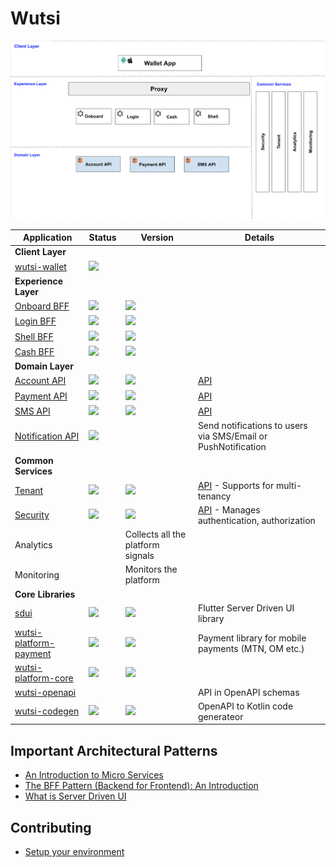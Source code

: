# Wutsi
<kbd>![](images/architecture.png)</kbd>

| Application | Status | Version | Details |
|-------------|--------|----------|-------------|
| **Client Layer** |
|[wutsi-wallet](https://github.com/wutsi/wutsi_wallet) | ![](https://github.com/wutsi/wutsi_wallet/actions/workflows/master.yml/badge.svg) |  | |
| **Experience Layer** |
|[Onboard BFF](https://github.com/wutsi/wutsi-onboard-bff)| ![](https://github.com/wutsi/wutsi-onboard-bff/actions/workflows/master.yml/badge.svg) | ![](https://img.shields.io/github/v/tag/wutsi/wutsi-onboard-bff) | |
|[Login BFF](https://github.com/wutsi/wutsi-login-bff)| ![](https://github.com/wutsi/wutsi-login-bff/actions/workflows/master.yml/badge.svg) | ![](https://img.shields.io/github/v/tag/wutsi/wutsi-login-bff) | |
|[Shell BFF](https://github.com/wutsi/wutsi-shell-bff)| ![](https://github.com/wutsi/wutsi-shell-bff/actions/workflows/master.yml/badge.svg) | ![](https://img.shields.io/github/v/tag/wutsi/wutsi-shell-bff) | |
|[Cash BFF](https://github.com/wutsi/wutsi-cash-bff)| ![](https://github.com/wutsi/wutsi-cash-bff/actions/workflows/master.yml/badge.svg) | ![](https://img.shields.io/github/v/tag/wutsi/wutsi-cash-bff) | |
| **Domain Layer** |
|[Account API](https://github.com/wutsi/wutsi-account-server)| ![](https://github.com/wutsi/wutsi-account-server/actions/workflows/master.yml/badge.svg) | ![](https://img.shields.io/github/v/tag/wutsi/wutsi-account-sdk-kotlin) | [API](https://wutsi.github.io/wutsi-account-server/api/) |
|[Payment API](https://github.com/wutsi/wutsi-payment-server)| ![](https://github.com/wutsi/wutsi-payment-server/actions/workflows/master.yml/badge.svg) | ![](https://img.shields.io/github/v/tag/wutsi/wutsi-payment-sdk-kotlin) | [API](https://wutsi.github.io/wutsi-payment-server/api/) |
|[SMS API](https://github.com/wutsi/wutsi-sms-server)| ![](https://github.com/wutsi/wutsi-sms-server/actions/workflows/master.yml/badge.svg) | ![](https://img.shields.io/github/v/tag/wutsi/wutsi-sms-sdk-kotlin) | [API](https://wutsi.github.io/wutsi-sms-server/api/) |
|[Notification API](https://github.com/wutsi/wutsi-notification-server)| ![](https://github.com/wutsi/wutsi-notification-server/actions/workflows/master.yml/badge.svg) |  | Send notifications to users via SMS/Email or PushNotification |
| **Common Services** |
|[Tenant](https://github.com/wutsi/wutsi-tenant-server)| ![](https://github.com/wutsi/wutsi-tenant-server/actions/workflows/master.yml/badge.svg) | ![](https://img.shields.io/github/v/tag/wutsi/wutsi-tenant-sdk-kotlin) | [API](https://wutsi.github.io/wutsi-tenant-server/api/) - Supports for multi-tenancy |
|[Security](https://github.com/wutsi/wutsi-security-server)| ![](https://github.com/wutsi/wutsi-security-server/actions/workflows/master.yml/badge.svg) | ![](https://img.shields.io/github/v/tag/wutsi/wutsi-security-sdk-kotlin) | [API](https://wutsi.github.io/wutsi-security-server/api/) - Manages authentication, authorization |
| Analytics |  | Collects all the platform signals |
| Monitoring |  | Monitors the platform |
| **Core Libraries** |
|[sdui](https://github.com/wutsi/sdui)| ![](https://github.com/wutsi/sdui/actions/workflows/master.yml/badge.svg) | ![](https://img.shields.io/pub/v/sdui.svg) | Flutter Server Driven UI library |
|[wutsi-platform-payment](https://github.com/wutsi/wutsi-platform-payment)| ![](https://github.com/wutsi/wutsi-platform-payment/actions/workflows/master.yml/badge.svg) | ![](https://img.shields.io/github/v/tag/wutsi/wutsi-platform-payment) | Payment library for mobile payments (MTN, OM etc.) |
|[wutsi-platform-core](https://github.com/wutsi/wutsi-platform-core)| ![](https://github.com/wutsi/wutsi-platform-core/actions/workflows/master.yml/badge.svg) | ![](https://img.shields.io/github/v/tag/wutsi/wutsi-platform-core) | |
|[wutsi-openapi](https://github.com/wutsi/wutsi-openapi)| | | API in OpenAPI schemas |
|[wutsi-codegen](https://github.com/wutsi/wutsi-codegen)| ![](https://github.com/wutsi/wutsi-codegen/actions/workflows/master.yml/badge.svg) | ![](https://img.shields.io/github/v/tag/wutsi/wutsi-codegen) | OpenAPI to Kotlin code generateor |

## Important Architectural Patterns
- [An Introduction to Micro Services](https://medium.com/microservicegeeks/an-introduction-to-microservices-a3a7e2297ee0)
- [The BFF Pattern (Backend for Frontend): An Introduction](https://blog.bitsrc.io/bff-pattern-backend-for-frontend-an-introduction-e4fa965128bf)
- [What is Server Driven UI](https://www.judo.app/blog/server-driven-ui/)

## Contributing
- [Setup your environment](Setup.md)
